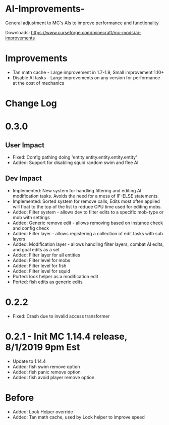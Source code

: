 # AI-Improvements-
General adjustment to MC's AIs to improve performance and functionality 

Downloads: https://www.curseforge.com/minecraft/mc-mods/ai-improvements

# Improvements

* Tan math cache - Large improvement in 1.7-1.9, Small improvement 1.10+
* Disable AI tasks - Large improvements on any version for performance at the cost of mechanics 


# Change Log

# 0.3.0

## User Impact
* Fixed: Config pathing doing 'entity.entity.entity.entity.entity'
* Added: Support for disabling squid random swim and flee AI

## Dev Impact
* Implemented: New system for handling filtering and editing AI modification tasks. Avoids the need for a mess of IF-ELSE statements.
* Implemented: Sorted system for remove calls, Edits most often applied will float to the top of the list to reduce CPU time used for editing mobs.
* Added: Filter system - allows dev to filter edits to a specific mob-type or mob with settings
* Added: Generic remove edit - allows removing based on instance check and config check
* Added: Filter layer - allows registering a collection of edit tasks with sub layers
* Added: Modification layer - allows handling filter layers, combat AI edits, and goal edits as a set
* Added: Filter layer for all entities
* Added: Filter level for mobs
* Added: Filter level for fish
* Added: Filter level for squid
* Ported: look helper as a modification edit
* Ported: fish edits as generic edits


# 0.2.2
* Fixed: Crash due to invalid access transformer

# 0.2.1 - Init MC 1.14.4 release, 8/1/2019 9pm Est
* Update to 1.14.4
* Added: fish swim remove option
* Added: fish panic remove option
* Added: fish avoid player remove option

# Before 
* Added: Look Helper override
* Added: Tan math cache, used by Look helper to improve speed
